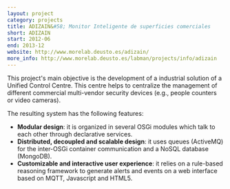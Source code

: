 ```yaml
---
layout: project
category: projects
title: ADIZAIN&#58; Monitor Inteligente de superficies comerciales
short: ADIZAIN
start: 2012-06
end: 2013-12
website: http://www.morelab.deusto.es/adizain/
more_info: http://www.morelab.deusto.es/labman/projects/info/adizain
---
```


This project's main objective is the development of a industrial solution of a Unified Control Centre.
This centre helps to centralize the management of different commercial multi-vendor security devices (e.g., people counters or video cameras).

The resulting system has the following features:

 * __Modular design__: it is organized in several OSGi modules which talk to each other through declarative services.
 * __Distributed, decoupled and scalable design__: it uses queues  (ActiveMQ) for the inter-OSGi container communication and a NoSQL database (MongoDB).
 * __Customizable and interactive user experience__: it relies on a rule-based reasoning framework to generate alerts and events on a web interface based on MQTT, Javascript and HTML5.
